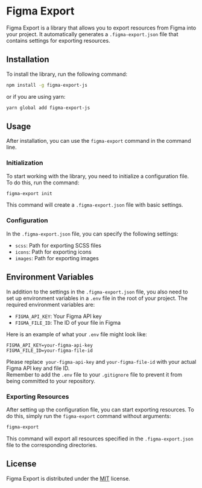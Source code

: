 # Figma Export

Figma Export is a library that allows you to export resources from Figma into your project. It automatically generates
a `.figma-export.json` file that contains settings for exporting resources.

## Installation

To install the library, run the following command:

```bash
npm install -g figma-export-js
```

or if you are using yarn:

```bash
yarn global add figma-export-js
```

## Usage

After installation, you can use the `figma-export` command in the command line.

### Initialization

To start working with the library, you need to initialize a configuration file. To do this, run the command:

```bash
figma-export init
```

This command will create a `.figma-export.json` file with basic settings.

### Configuration

In the `.figma-export.json` file, you can specify the following settings:
- `scss`: Path for exporting SCSS files
- `icons`: Path for exporting icons
- `images`: Path for exporting images

## Environment Variables

In addition to the settings in the `.figma-export.json` file, you also need to set up environment variables in a `.env` file in the root of your project. The required environment variables are:

- `FIGMA_API_KEY`: Your Figma API key
- `FIGMA_FILE_ID`: The ID of your file in Figma

Here is an example of what your `.env` file might look like:

```env
FIGMA_API_KEY=your-figma-api-key
FIGMA_FILE_ID=your-figma-file-id
```
Please replace` your-figma-api-key` and `your-figma-file-id` with your actual Figma API key and file ID.  
Remember to add the `.env` file to your `.gitignore` file to prevent it from being committed to your repository.
### Exporting Resources

After setting up the configuration file, you can start exporting resources. To do this, simply run the `figma-export`
command without arguments:

```bash
figma-export
```

This command will export all resources specified in the `.figma-export.json` file to the corresponding directories.

## License

Figma Export is distributed under the [MIT](https://opensource.org/licenses/MIT) license.
